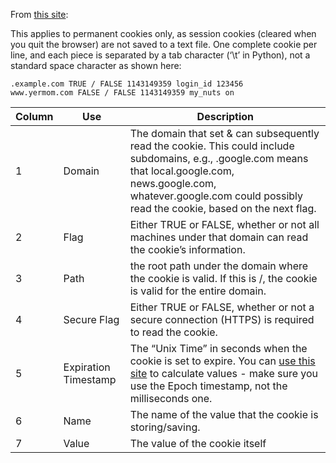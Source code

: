 From [this site](https://xiix.wordpress.com/2006/03/23/mozillafirefox-cookie-format/):


This applies to permanent cookies only, as session cookies (cleared when you quit the browser) are not saved to a text 
file. One complete cookie per line, and each piece is separated by a tab character (‘\t’ in Python), not a standard 
space character as shown here:

```
.example.com TRUE / FALSE 1143149359 login_id 123456
www.yermom.com FALSE / FALSE 1143149359 my_nuts on
```

Column | Use | Description
--- | --- | ---
1 | Domain | The domain that set & can subsequently read the cookie. This could include subdomains, e.g., .google.com means that local.google.com, news.google.com, whatever.google.com could possibly read the cookie, based on the next flag.
2 | Flag | Either TRUE or FALSE, whether or not all machines under that domain can read the cookie’s information.
3 | Path | the root path under the domain where the cookie is valid. If this is /, the cookie is valid for the entire domain.
4 | Secure Flag| Either TRUE or FALSE, whether or not a secure connection (HTTPS) is required to read the cookie.
5 | Expiration Timestamp| The “Unix Time” in seconds when the cookie is set to expire. You can [use this site](https://www.epochconverter.com) to calculate values - make sure you use the Epoch timestamp, not the milliseconds one.  
6 | Name | The name of the value that the cookie is storing/saving.
7 | Value| The value of the cookie itself

